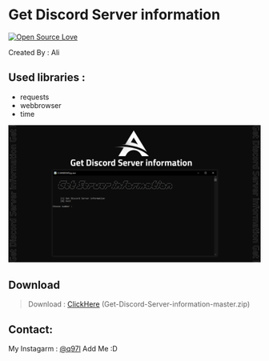 # Get Discord Server information

[![Open Source Love](https://badges.frapsoft.com/os/v1/open-source.svg?v=103)](https://github.com/ellerbrock/open-source-badges/)

Created By : Ali

## Used libraries :
- requests
- webbrowser
- time


![program pic](https://github.com/14d9/Get-Discord-Server-information/blob/master/img/Get%20Discord%20Server%20information.png)


       

 ## Download
 > Download : [ClickHere](https://github.com/14d9/Get-Discord-Server-information/archive/refs/heads/master.zip) (Get-Discord-Server-information-master.zip)

     

## Contact:

My Instagarm : [@q97l](https://www.instagram.com/q97l) Add Me :D
